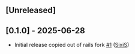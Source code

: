 ## [Unreleased]

## [0.1.0] - 2025-06-28

- Initial release copied out of rails fork [\#1](https://github.com/sixis/rails-conflicted-credentials/pull/1) ([SixiS](https://github.com/sixis))
